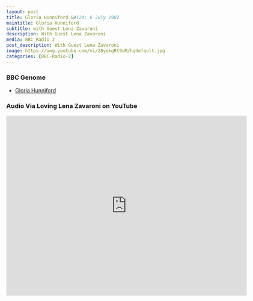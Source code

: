 ```yaml
---
layout: post
title: Gloria Hunniford &#124; 6 July 1982
maintitle: Gloria Hunniford
subtitle: with Guest Lena Zavaroni
description: With Guest Lena Zavaroni
media: BBC Radio 2
post_description: With Guest Lena Zavaroni
image: https://img.youtube.com/vi/28yqkgRt9uM/hqdefault.jpg
categories: [BBC-Radio-2]
---
```


### BBC Genome
* [Gloria Hunniford](https://genome.ch.bbc.co.uk/schedules/radio2/1982-07-06#at-12.00)

### Audio Via Loving Lena Zavaroni on YouTube
<div class="responsive-video"><iframe width="640px" height="480px" src="https://www.youtube.com/embed/28yqkgRt9uM?rel=0&showinfo=1" frameborder="0" allowfullscreen=""></iframe></div>


